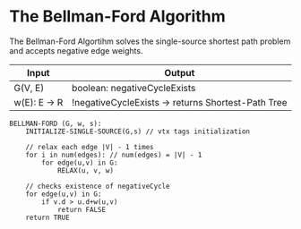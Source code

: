 # The Bellman-Ford Algorithm

The Bellman-Ford Algortihm solves the single-source shortest path problem and accepts negative edge weights.

| Input        | Output                                             |
|--------------|----------------------------------------------------|
| G(V, E)      | boolean: negativeCycleExists                       |
| w(E): E -> R | !negativeCycleExists -> returns Shortest-Path Tree |

```
BELLMAN-FORD (G, w, s):
    INITIALIZE-SINGLE-SOURCE(G,s) // vtx tags initialization
    
    // relax each edge |V| - 1 times
    for i in num(edges): // num(edges) = |V| - 1
        for edge(u,v) in G:
            RELAX(u, v, w)
    
    // checks existence of negativeCycle
    for edge(u,v) in G:
        if v.d > u.d+w(u,v)
            return FALSE
    return TRUE
```
